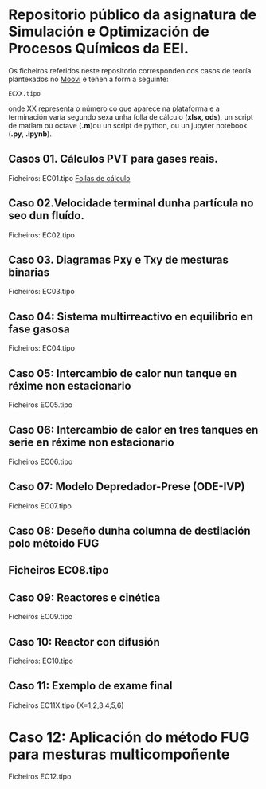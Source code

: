 # Repositorio público da asignatura de Simulación e Optimización de Procesos Químicos da EEI.

Os ficheiros referidos neste repositorio corresponden cos casos de teoría plantexados no [Moovi](hhtps://moovi.uvigo.gal) e teñen a form a seguinte:

```
ECXX.tipo
```

onde XX representa o número co que aparece na plataforma e a terminación varía segundo sexa unha folla de cálculo (**xlsx, ods**), un script de matlam ou octave (**.m**)ou un script de python, ou un jupyter notebook (**.py**, **.ipynb**).

## Casos 01. Cálculos PVT para gases reais.
Ficheiros: EC01.tipo [Follas de cálculo](https://github.com/anxosanchez/sopq/blob/main/Casos%20de%20teor%C3%ADa/)

## Caso 02.Velocidade terminal dunha partícula no seo dun fluído.
Ficheiros: EC02.tipo

## Caso 03. Diagramas Pxy e Txy de mesturas binarias
Ficheiros: EC03.tipo

## Caso 04: Sistema multirreactivo en equilibrio en fase gasosa
Ficheiros: EC04.tipo

## Caso 05: Intercambio de calor nun tanque en réxime non estacionario
Ficheiros EC05.tipo

## Caso 06: Intercambio de calor en tres tanques en serie en réxime non estacionario
Ficheiros EC06.tipo

## Caso 07: Modelo Depredador-Prese (ODE-IVP)
Ficheiros EC07.tipo

## Caso 08: Deseño dunha columna de destilación polo métoido FUG
## Ficheiros EC08.tipo

## Caso 09: Reactores e cinética
Ficheiros EC09.tipo

## Caso 10: Reactor con difusión
Ficheiros: EC10.tipo

## Caso 11: Exemplo de exame final
Ficheiros EC11X.tipo (X=1,2,3,4,5,6)

# Caso 12: Aplicación do método FUG para mesturas multicompoñente
Ficheiros EC12.tipo
